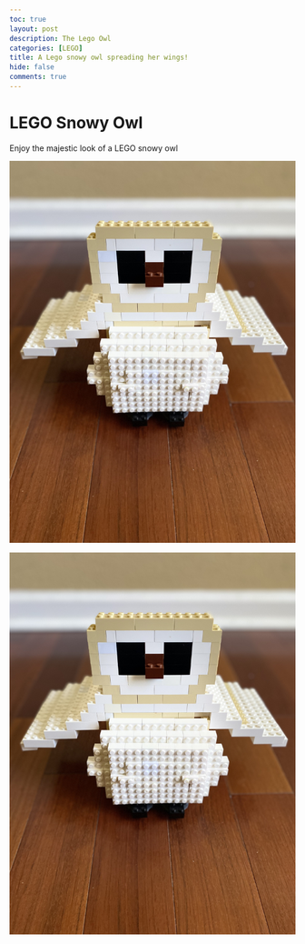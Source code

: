 ```yaml
---
toc: true
layout: post
description: The Lego Owl
categories: [LEGO]
title: A Lego snowy owl spreading her wings!  
hide: false
comments: true
---
```


# LEGO Snowy Owl

Enjoy the majestic look of a LEGO snowy owl

![](/images/2022-07-27-lego-owl/image1.jpg)

<img src="/images/2022-07-27-lego-owl/image1.JPG">
